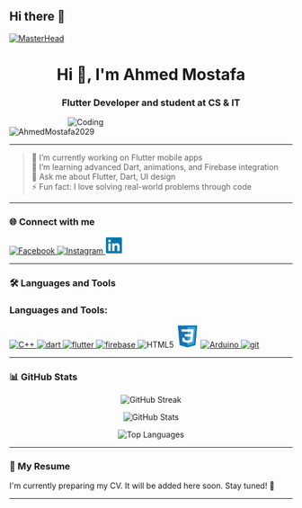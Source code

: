 ## Hi there 👋

<!--
**AhmedMostafa2029/AhmedMostafa2029** is a ✨ _special_ ✨ repository because its `README.md` (this file) appears on your GitHub profile.

Here are some ideas to get you started:

- 🔭 I’m currently working on ...
- 🌱 I’m currently learning ...
- 👯 I’m looking to collaborate on ...
- 🤔 I’m looking for help with ...
- 💬 Ask me about ...
- 📫 How to reach me: ...
- 😄 Pronouns: ...
- ⚡ Fun fact: ...
-->

[![MasterHead](https://mir-s3-cdn-cf.behance.net/project_modules/1400/1e485b123511749.60efd2165434b.gif)](https://github.com/AhmedMostafa2029/)


<h1 align="center">Hi 👋, I'm Ahmed Mostafa</h1>
<h3 align="center">Flutter Developer and student at CS & IT</h3>

<img align="right" alt="Coding" width="400" src="https://cdn.dribbble.com/users/1162077/screenshots/3848914/programmer.gif" />

<p align="left">
  <img src="https://komarev.com/ghpvc/?username=AhmedMostafa2029&label=Profile%20views&color=0e75b6&style=flat" alt="AhmedMostafa2029" />
</p>

---

> 🔭 I’m currently working on Flutter mobile apps  
> 🌱 I’m learning advanced Dart, animations, and Firebase integration  
> 💬 Ask me about Flutter, Dart, UI design  
> ⚡ Fun fact: I love solving real-world problems through code

---

### 🌐 Connect with me

<p align="left">
  <a href="https://www.facebook.com/share/19AnKd1ngj/" target="_blank">
    <img src="https://upload.wikimedia.org/wikipedia/commons/1/1b/Facebook_icon.svg" alt="Facebook" height="30" width="30" />
  </a>
  <a href="https://www.instagram.com/ahmed_mostafa5g?igsh=MTdpMnhwMW9nanMybQ==" target="_blank">
    <img src="https://raw.githubusercontent.com/rahuldkjain/github-profile-readme-generator/master/src/images/icons/Social/instagram.svg" alt="Instagram" height="30" width="30" />
  </a>
  <a href="https://www.linkedin.com/in/ahmed-mostafa-mohamed-720b20342" target="_blank">
    <img src="https://raw.githubusercontent.com/devicons/devicon/master/icons/linkedin/linkedin-original.svg" alt="LinkedIn" height="30" width="30" />
  </a>
</p>

---

### 🛠️ Languages and Tools
<h3 align="left">Languages and Tools:</h3>
<p align="left">
  <a href="https://cplusplus.com/" target="_blank"> <img src="https://www.vectorlogo.zone/logos/isocpp/isocpp-icon.svg" alt="C++" width="40" height="40"/> </a>
  <a href="https://dart.dev" target="_blank"> <img src="https://www.vectorlogo.zone/logos/dartlang/dartlang-icon.svg" alt="dart" width="40" height="40"/> </a>
  <a href="https://flutter.dev" target="_blank"> <img src="https://www.vectorlogo.zone/logos/flutterio/flutterio-icon.svg" alt="flutter" width="60" height="60"/> </a>
  <a href="https://firebase.google.com/" target="_blank"> <img src="https://www.vectorlogo.zone/logos/firebase/firebase-icon.svg" alt="firebase" width="40" height="40"/> </a>
  <img src="https://www.vectorlogo.zone/logos/w3_html5/w3_html5-icon.svg" alt="HTML5" width="40" height="40"/>
  <img src="https://raw.githubusercontent.com/devicons/devicon/master/icons/css3/css3-original.svg" alt="CSS3" width="40" height="40"/>
  <a href="https://www.arduino.cc/" target="_blank"> <img src="https://www.vectorlogo.zone/logos/arduino/arduino-icon.svg" alt="Arduino" width="40" height="40"/> </a>
  <a href="https://git-scm.com/" target="_blank"> <img src="https://www.vectorlogo.zone/logos/git-scm/git-scm-icon.svg" alt="git" width="40" height="40"/> </a>
</p>

---

### 📊 GitHub Stats

<p align="center">
  <img src="https://github-readme-streak-stats.herokuapp.com/?user=AhmedMostafa2029&theme=tokyonight" alt="GitHub Streak" />
</p>

<p align="center">
  <img src="https://github-readme-stats.vercel.app/api?username=AhmedMostafa2029&show_icons=true&theme=tokyonight" alt="GitHub Stats" />
</p>

<p align="center">
  <img src="https://github-readme-stats.vercel.app/api/top-langs/?username=AhmedMostafa2029&layout=compact&theme=tokyonight" alt="Top Languages" />
</p>

---

### 📄 My Resume

I'm currently preparing my CV. It will be added here soon. Stay tuned! 📝

---

<!-- Profile README for Ahmed Mostafa | Flutter Developer | Dart | CS Student -->

